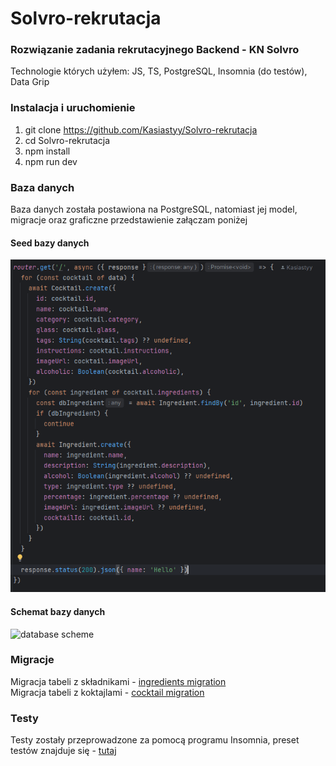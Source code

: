 # Solvro-rekrutacja

### Rozwiązanie zadania rekrutacyjnego Backend - KN Solvro
Technologie których użyłem: JS, TS, PostgreSQL, Insomnia (do testów), Data Grip


### Instalacja i uruchomienie
1. git clone https://github.com/Kasiastyy/Solvro-rekrutacja
2. cd Solvro-rekrutacja
3. npm install 
4. npm run dev


### Baza danych
Baza danych została postawiona na PostgreSQL, natomiast jej model, migracje oraz graficzne przedstawienie załączam poniżej

#### Seed bazy danych </br>
![model](https://github.com/Kasiastyy/Solvro-rekrutacja/blob/main/screenshots/model.PNG) </br>

#### Schemat bazy danych </br>
![database scheme](https://github.com/Kasiastyy/Solvro-rekrutacja/blob/main/screenshots/database%20scheme.png) </br>

### Migracje
Migracja tabeli z składnikami - [ingredients migration](https://github.com/Kasiastyy/Solvro-rekrutacja/blob/main/database/migrations/1741698583854_create_ingredients_table.ts) </br>
Migracja tabeli z koktajlami - [cocktail migration](https://github.com/Kasiastyy/Solvro-rekrutacja/blob/main/database/migrations/1741697833587_create_cocktail_table.ts)


### Testy
Testy zostały przeprowadzone za pomocą programu Insomnia, preset testów znajduje się - [tutaj](https://github.com/Kasiastyy/Solvro-rekrutacja/blob/main/insomnia_tests/Insomnia_2025-03-13.json)

